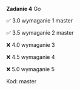 **Zadanie 4** Go

:white_check_mark: 3.0 wymaganie 1 master

:white_check_mark: 3.5 wymaganie 2 master

:x: 4.0 wymaganie 3

:x: 4.5 wymaganie 4

:x: 5.0 wymaganie 5

Kod: master